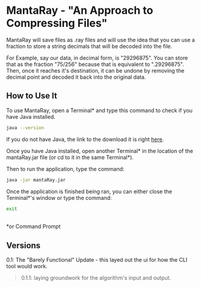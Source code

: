 # MantaRay - "An Approach to Compressing Files"

MantaRay will save files as .ray files and will use the idea that you can use a fraction to store a string decimals that will be decoded into the file.

For Example, say our data, in decimal form, is "29296875". You can store that as the fraction "75/256" because that is equivalent to ".29296875". Then, once it reaches it's destination, it can be undone by removing the decimal point and decoded it back into the original data.

## How to Use It

To use MantaRay, open a Terminal* and type this command to check if you have Java installed.
```bash
java --version
```
If you do not have Java, the link to the download it is right [here](https://www.java.com/en/download/).

Once you have Java installed, open another Terminal* in the location of the mantaRay.jar file (or cd to it in the same Terminal*). 

Then to run the application, type the command:
```bash
java -jar mantaRay.jar
```
Once the application is finished being ran, you can either close the Terminal*'s window or type the command:
```bash
exit
```
<br>*or Command Prompt

## Versions
0.1: The "Barely Functional" Update - this layed out the ui for how the CLI tool would work. 
>0.1.1: laying groundwork for the algorithm's input and output. 